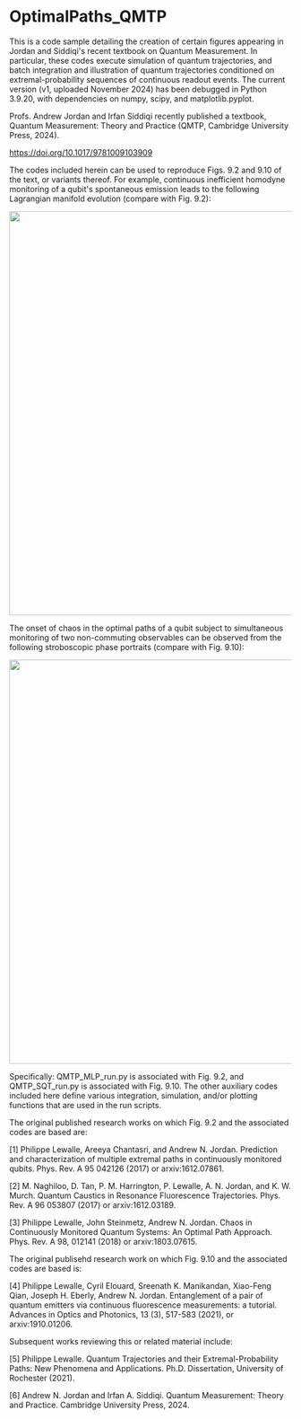 # OptimalPaths_QMTP
This is a code sample detailing the creation of certain figures appearing in Jordan and Siddiqi's recent textbook on Quantum Measurement. 
In particular, these codes execute simulation of quantum trajectories, and batch integration and illustration of quantum trajectories conditioned on extremal-probability sequences of continuous readout events. 
The current version (v1, uploaded November 2024) has been debugged in Python 3.9.20, with dependencies on numpy, scipy, and matplotlib.pyplot.

Profs. Andrew Jordan and Irfan Siddiqi recently published a textbook, Quantum Measurement: Theory and Practice (QMTP, Cambridge University Press, 2024). 

https://doi.org/10.1017/9781009103909

The codes included herein can be used to reproduce Figs. 9.2 and 9.10 of the text, or variants thereof. For example, continuous inefficient homodyne monitoring of a qubit's spontaneous emission leads to the following Lagrangian manifold evolution (compare with Fig. 9.2):

<img src="./imgs_out/LM_webani.gif?raw=true" width="720px">

The onset of chaos in the optimal paths of a qubit subject to simultaneous monitoring of two non-commuting observables can be observed from the following stroboscopic phase portraits (compare with Fig. 9.10):

<img src="./imgs_out/SCPS_webani.gif?raw=true" width="720px">

Specifically: QMTP_MLP_run.py is associated with Fig. 9.2, and QMTP_SQT_run.py is associated with Fig. 9.10. The other auxiliary codes included here define various integration, simulation, and/or plotting functions that are used in the run scripts.   

The original published research works on which Fig. 9.2 and the associated codes are based are:

[1] Philippe Lewalle, Areeya Chantasri, and Andrew N. Jordan. Prediction and characterization of multiple extremal paths in continuously monitored qubits. Phys. Rev. A 95 042126 (2017) or arxiv:1612.07861.

[2] M. Naghiloo, D. Tan, P. M. Harrington, P. Lewalle, A. N. Jordan, and K. W. Murch. Quantum Caustics in Resonance Fluorescence Trajectories. Phys. Rev. A 96 053807 (2017) or arxiv:1612.03189.

[3] Philippe Lewalle, John Steinmetz, Andrew N. Jordan. Chaos in Continuously Monitored Quantum Systems: An Optimal Path Approach. Phys. Rev. A 98, 012141 (2018) or arxiv:1803.07615.

The original publisehd research work on which Fig. 9.10 and the associated codes are based is:

[4] Philippe Lewalle, Cyril Elouard, Sreenath K. Manikandan, Xiao-Feng Qian, Joseph H. Eberly, Andrew N. Jordan. Entanglement of a pair of quantum emitters via continuous fluorescence measurements: a tutorial. Advances in Optics and Photonics, 13 (3), 517-583 (2021), or arxiv:1910.01206.

Subsequent works reviewing this or related material include:

[5] Philippe Lewalle. Quantum Trajectories and their Extremal-Probability Paths: New Phenomena and Applications. Ph.D. Dissertation, University of Rochester (2021).

[6] Andrew N. Jordan and Irfan A. Siddiqi. Quantum Measurement: Theory and Practice. Cambridge University Press, 2024.
